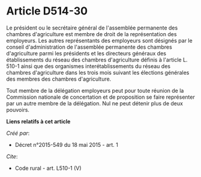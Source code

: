 # Article D514-30

Le président ou le secrétaire général de l'assemblée permanente des chambres d'agriculture est membre de droit de la
représentation des employeurs. Les autres représentants des employeurs sont désignés par le conseil d'administration de
l'assemblée permanente des chambres d'agriculture parmi les présidents et les directeurs généraux des établissements du
réseau des chambres d'agriculture définis à l'article L. 510-1 ainsi que des organismes interétablissements du réseau des
chambres d'agriculture dans les trois mois suivant les élections générales des membres des chambres d'agriculture. 

Tout membre de la délégation employeurs peut pour toute réunion de la Commission nationale de concertation et de proposition
se faire représenter par un autre membre de la délégation. Nul ne peut détenir plus de deux pouvoirs.

**Liens relatifs à cet article**

_Créé par_:

  - Décret n°2015-549 du 18 mai 2015 - art. 1

_Cite_:

  - Code rural - art. L510-1 (V)
